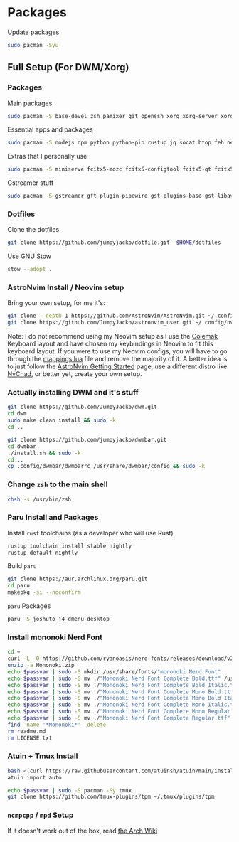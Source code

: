 # Packages
Update packages
```sh
sudo pacman -Syu
```

## Full Setup (For DWM/Xorg)
### Packages
Main packages
```sh
sudo pacman -S base-devel zsh pamixer git openssh xorg xorg-server xorg-apps xorg-xinit dmenu dunst unzip
```

Essential apps and packages
```sh
sudo pacman -S nodejs npm python python-pip rustup jq socat btop feh neovim kitty eza bat zoxide zathura maim convert qt5ct adwaita-qt5
```

Extras that I personally use
```sh
sudo pacman -S miniserve fcitx5-mozc fcitx5-configtool fcitx5-qt fcitx5-gtk adobe-source-han-sans-jp-fonts perl-image-exiftool unrar highlight ncmpcpp mpd
```

Gstreamer stuff
```sh
sudo pacman -S gstreamer gft-plugin-pipewire gst-plugins-base gst-libav gst-plugins-good gst-plugins-bad
```

### Dotfiles
Clone the dotfiles
```sh
git clone https://github.com/jumpyjacko/dotfile.git` $HOME/dotfiles
```

Use GNU Stow
```sh
stow --adopt .
```

### AstroNvim Install / Neovim setup
Bring your own setup, for me it's:
```sh
git clone --depth 1 https://github.com/AstroNvim/AstroNvim.git ~/.config/nvim
git clone https://github.com/JumpyJacko/astronvim_user.git ~/.config/nvim/lua/user
```

Note: I do not recommend using my Neovim setup as I use the [Colemak](https://colemak.com) Keyboard layout and have chosen my keybindings in Neovim to fit this keyboard layout. If you were to use my Neovim configs, you will have to go through the [mappings.lua](https://https://github.com/jumpyjacko/astronvim_user/blob/main/mappings.lua) file and remove the majority of it.
A better idea is to just follow the [AstroNvim Getting Started](https://docs.astronvim.com/) page, use a different distro like [NvChad](https://nvchad.com), or better yet, create your own setup.

### Actually installing DWM and it's stuff
```sh
git clone https://github.com/JumpyJacko/dwm.git
cd dwm
sudo make clean install && sudo -k
cd ..

git clone https://github.com/jumpyjacko/dwmbar.git
cd dwmbar
./install.sh && sudo -k
cd ..
cp .config/dwmbar/dwmbarrc /usr/share/dwmbar/config && sudo -k
```

### Change `zsh` to the main shell
```sh
chsh -s /usr/bin/zsh
```

### Paru Install and Packages
Install `rust` toolchains (as a developer who will use Rust)
```sh
rustup toolchain install stable nightly
rustup default nightly
```

Build `paru`
```sh
git clone https://aur.archlinux.org/paru.git
cd paru
makepkg -si --noconfirm
```

`paru` Packages
```sh
paru -S joshuto j4-dmenu-desktop
```

### Install mononoki Nerd Font
```sh
cd ~
curl -L -O https://github.com/ryanoasis/nerd-fonts/releases/download/v2.3.3/Mononoki.zip 
unzip -a Mononoki.zip
echo $passvar | sudo -S mkdir /usr/share/fonts/"mononoki Nerd Font"
echo $passvar | sudo -S mv ./"Mononoki Nerd Font Complete Bold.ttf" /usr/share/fonts/"mononoki Nerd Font"
echo $passvar | sudo -S mv ./"Mononoki Nerd Font Complete Bold Italic.ttf" /usr/share/fonts/"mononoki Nerd Font"
echo $passvar | sudo -S mv ./"Mononoki Nerd Font Complete Mono Bold.ttf" /usr/share/fonts/"mononoki Nerd Font"
echo $passvar | sudo -S mv ./"Mononoki Nerd Font Complete Mono Bold Italic.ttf" /usr/share/fonts/"mononoki Nerd Font"
echo $passvar | sudo -S mv ./"Mononoki Nerd Font Complete Mono Italic.ttf" /usr/share/fonts/"mononoki Nerd Font"
echo $passvar | sudo -S mv ./"Mononoki Nerd Font Complete Mono Regular.ttf" /usr/share/fonts/"mononoki Nerd Font"
echo $passvar | sudo -S mv ./"Mononoki Nerd Font Complete Regular.ttf" /usr/share/fonts/"mononoki Nerd Font"
find -name '*Mononoki*' -delete
rm readme.md
rm LICENSE.txt
```

### Atuin + Tmux Install
```sh
bash <(curl https://raw.githubusercontent.com/atuinsh/atuin/main/install.sh)
atuin import auto

echo $passvar | sudo -S pacman -Sy tmux
git clone https://github.com/tmux-plugins/tpm ~/.tmux/plugins/tpm
```

### `ncmpcpp` / `mpd` Setup
If it doesn't work out of the box, read [the Arch Wiki](https://wiki.archlinux.org/title/Music_Player_Daemon)
